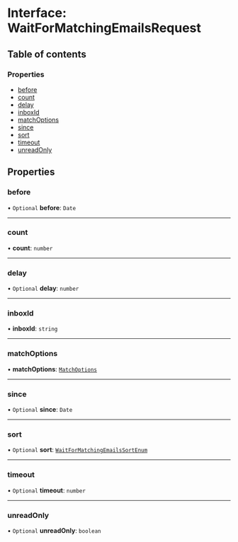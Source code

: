 # Interface: WaitForMatchingEmailsRequest

## Table of contents

### Properties

- [before](WaitForMatchingEmailsRequest.md#before)
- [count](WaitForMatchingEmailsRequest.md#count)
- [delay](WaitForMatchingEmailsRequest.md#delay)
- [inboxId](WaitForMatchingEmailsRequest.md#inboxid)
- [matchOptions](WaitForMatchingEmailsRequest.md#matchoptions)
- [since](WaitForMatchingEmailsRequest.md#since)
- [sort](WaitForMatchingEmailsRequest.md#sort)
- [timeout](WaitForMatchingEmailsRequest.md#timeout)
- [unreadOnly](WaitForMatchingEmailsRequest.md#unreadonly)

## Properties

### before

• `Optional` **before**: `Date`

___

### count

• **count**: `number`

___

### delay

• `Optional` **delay**: `number`

___

### inboxId

• **inboxId**: `string`

___

### matchOptions

• **matchOptions**: [`MatchOptions`](MatchOptions.md)

___

### since

• `Optional` **since**: `Date`

___

### sort

• `Optional` **sort**: [`WaitForMatchingEmailsSortEnum`](../enums/WaitForMatchingEmailsSortEnum.md)

___

### timeout

• `Optional` **timeout**: `number`

___

### unreadOnly

• `Optional` **unreadOnly**: `boolean`
